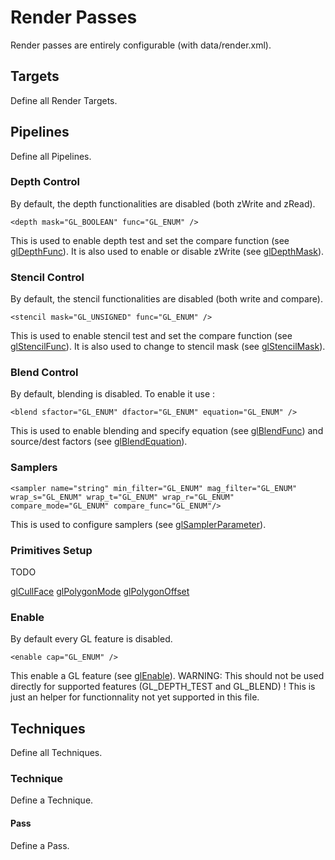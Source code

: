 # Render Passes

Render passes are entirely configurable (with data/render.xml).

## Targets

Define all Render Targets.

## Pipelines

Define all Pipelines.

### Depth Control

By default, the depth functionalities are disabled (both zWrite and zRead). 

```
<depth mask="GL_BOOLEAN" func="GL_ENUM" />
```

This is used to enable depth test and set the compare function (see [glDepthFunc](https://www.opengl.org/sdk/docs/man/html/glDepthFunc.xhtml)).
It is also used to enable or disable zWrite (see [glDepthMask](https://www.opengl.org/sdk/docs/man/html/glDepthMask.xhtml)).

### Stencil Control

By default, the stencil functionalities are disabled (both write and compare). 

```
<stencil mask="GL_UNSIGNED" func="GL_ENUM" />
```

This is used to enable stencil test and set the compare function (see [glStencilFunc](https://www.opengl.org/sdk/docs/man/html/glStencilFunc.xhtml)).
It is also used to change to stencil mask (see [glStencilMask](https://www.opengl.org/sdk/docs/man/html/glStencilMask.xhtml)).

### Blend Control

By default, blending is disabled. To enable it use :

```
<blend sfactor="GL_ENUM" dfactor="GL_ENUM" equation="GL_ENUM" />
```

This is used to enable blending and specify equation (see [glBlendFunc](https://www.opengl.org/sdk/docs/man/html/glBlendFunc.xhtml)) and source/dest factors (see [glBlendEquation](https://www.opengl.org/sdk/docs/man/html/glBlendEquation.xhtml)).

### Samplers

```
<sampler name="string" min_filter="GL_ENUM" mag_filter="GL_ENUM" wrap_s="GL_ENUM" wrap_t="GL_ENUM" wrap_r="GL_ENUM" compare_mode="GL_ENUM" compare_func="GL_ENUM"/>
```

This is used to configure samplers (see [glSamplerParameter](https://www.opengl.org/sdk/docs/man/html/glSamplerParameter.xhtml)).

### Primitives Setup

TODO

[glCullFace](https://www.opengl.org/sdk/docs/man/html/glCullFace.xhtml)
[glPolygonMode](https://www.opengl.org/sdk/docs/man/html/glPolygonOffset.xhtml)
[glPolygonOffset](https://www.opengl.org/sdk/docs/man/html/glPolygonOffset.xhtml)

### Enable

By default every GL feature is disabled.

```
<enable cap="GL_ENUM" />
```

This enable a GL feature (see [glEnable](https://www.opengl.org/sdk/docs/man/html/glEnable.xhtml)).
WARNING: This should not be used directly for supported features (GL_DEPTH_TEST and GL_BLEND) !
This is just an helper for functionnality not yet supported in this file.

## Techniques

Define all Techniques.

### Technique

Define a Technique.

#### Pass

Define a Pass.

